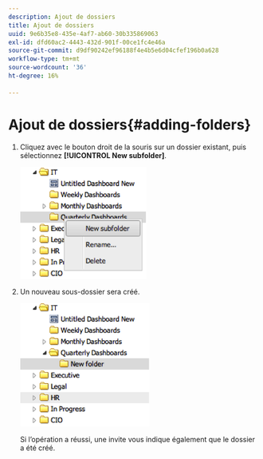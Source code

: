 ```yaml
---
description: Ajout de dossiers
title: Ajout de dossiers
uuid: 9e6b35e8-435e-4af7-ab60-30b335869063
exl-id: dfd60ac2-4443-432d-901f-00ce1fc4e46a
source-git-commit: d9df90242ef96188f4e4b5e6d04cfef196b0a628
workflow-type: tm+mt
source-wordcount: '36'
ht-degree: 16%

---
```


# Ajout de dossiers{#adding-folders}

1. Cliquez avec le bouton droit de la souris sur un dossier existant, puis sélectionnez **[!UICONTROL New subfolder]**.

   ![](assets/new_subfolder_1.png)

1. Un nouveau sous-dossier sera créé.

   ![](assets/new_subfolder_2.png)

   Si l’opération a réussi, une invite vous indique également que le dossier a été créé.

